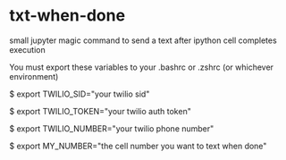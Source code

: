 # txt-when-done
small jupyter magic command to send a text after ipython cell completes execution

You must export these variables to your .bashrc or .zshrc (or whichever environment)

$ export TWILIO_SID="your twilio sid"

$ export TWILIO_TOKEN="your twilio auth token"

$ export TWILIO_NUMBER="your twilio phone number"

$ export MY_NUMBER="the cell number you want to text when done"
